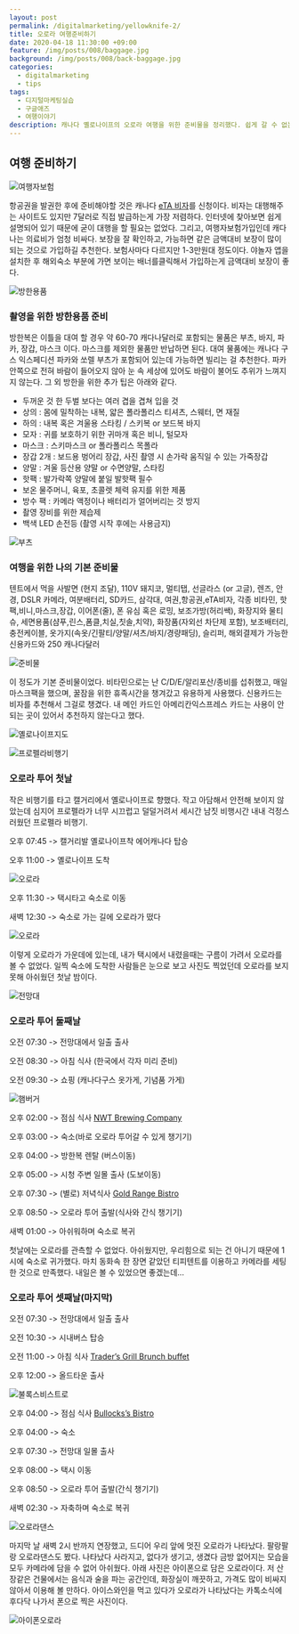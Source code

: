 ```yaml
---
layout: post
permalink: /digitalmarketing/yellowknife-2/
title: 오로라 여행준비하기
date: 2020-04-18 11:30:00 +09:00
feature: /img/posts/008/baggage.jpg
background: /img/posts/008/back-baggage.jpg
categories:
  - digitalmarketing
  - tips
tags:
  - 디지털마케팅실습
  - 구글애즈
  - 여행이야기
description: 캐나다 옐로나이프의 오로라 여행을 위한 준비물을 정리했다. 쉽게 갈 수 없는 지역이니 이왕이면 멋진 별, 오로라 사진 한장 찍어와야하지 않을까. 그리고 먹거리 정보를 담았다.
---
```


## 여행 준비하기

![여행자보험](/img/posts/008/insurance.png)

항공권을 발권한 후에 준비해야할 것은 캐나다 [eTA 비자](https://www.canada.ca/en/immigration-refugees-citizenship/services/visit-canada/eta/apply-ko.html)를 신청이다. 비자는 대행해주는 사이트도 있지만 7달러로 직접 발급하는게 가장 저렴하다. 인터넷에 찾아보면 쉽게 설명되어 있기 때문에 굳이 대행을 할 필요는 없었다. 그리고, 여행자보험가입인데 캐다나는 의료비가 엄청 비싸다. 보장을 잘 확인하고, 가능하면 같은 금액대비 보장이 많이 되는 것으로 가입하길 추천한다. 보험사마다 다르지만 1-3만원대 정도이다. 야놀자 앱을 설치한 후 해외숙소 부분에 가면 보이는 배너를클릭해서 가입하는게 금액대비 보장이 좋다. 

![방한용품](/img/posts/008/cold.jpg)

### 촬영을 위한 방한용품 준비

방한복은 이틀을 대여 할 경우 약 60-70 캐다나달러로 포함되는 물품은 부츠, 바지, 파카, 장갑, 마스크 이다. 마스크를 제외한 물품만 반납하면 된다. 대여 물품에는 캐나다 구스 익스페디션 파카와 쏘렐 부츠가 포함되어 있는데 가능하면 빌리는 걸 추천한다. 파카 안쪽으로 전혀 바람이 들어오지 않아 눈 속 세상에 있어도 바람이 불어도 추위가 느껴지지 않는다. 그 외 방한을 위한 추가 팁은 아래와 같다.

- 두꺼운 것 한 두벌 보다는 여러 겹을 겹쳐 입을 것
- 상의 : 몸에 밀착하는 내복, 얇은 폴라폴리스 티셔츠, 스웨터, 면 재질
- 하의 : 내복 혹은 겨울용 스타킹 / 스키복 or 보드복 바지
- 모자 : 귀를 보호하기 위한 귀마개 혹은 비니, 털모자
- 마스크 : 스키마스크 or 폴라폴리스 목폴라
- 장갑 2개 : 보드용 벙어리 장갑, 사진 촬영 시 손가락 움직일 수 있는 가죽장갑
- 양말 : 겨울 등산용 양말 or 수면양말, 스타킹
- 핫팩 : 발가락쪽 양말에 붙일 발핫팩 필수
- 보온 물주머니, 육포, 초콜렛 체력 유지를 위한 제품
- 방수 팩 : 카메라 액정이나 배터리가 얼어버리는 것 방지
- 촬영 장비를 위한 제습제
- 백색 LED 손전등 (촬영 시작 후에는 사용금지)

![부츠](/img/posts/008/shoes.jpg)

### 여행을 위한 나의 기본 준비물

텐트에서 먹을 사발면 (현지 조달), 110V 돼지코, 멀티탭, 선글라스 (or 고글), 렌즈, 안경, DSLR 카메라, 여분배터리, SD카드, 삼각대, 여권,항공권,eTA비자, 각종 비타민, 핫팩,비니,마스크,장갑, 이어폰(줄), 폰 유심 혹은 로밍, 보조가방(허리쌕), 화장지와 물티슈, 세면용품(샴푸,린스,폼클,치실,칫솔,치약), 화장품(자외선 차단제 포함), 보조배터리, 충전케이블, 옷가지(속옷/긴팔티/양말/셔츠/바지/경량패딩), 슬리퍼, 해외결제가 가능한 신용카드와 250 캐나다달러

![준비물](/img/posts/008/baggage.jpg)

이 정도가 기본 준비물이었다. 비타민으로는 난 C/D/E/알리포산/종비를 섭취했고, 매일 마스크팩을 했으며, 꿀잠을 위한 휴족시간을 챙겨갔고 유용하게 사용했다. 신용카드는 비자를 추천해서 그걸로 챙겼다. 내 메인 카드인 아메리칸익스프레스 카드는 사용이 안되는 곳이 있어서 추천하지 않는다고 했다. 

![옐로나이프지도](/img/posts/008/yellowknifemap.jpg)

![프로펠라비행기](/img/posts/008/airplane.jpg)

### 오로라 투어 첫날

작은 비행기를 타고 캘거리에서 옐로나이프로 향했다. 작고 아담해서 안전해 보이지 않았는데 심지어 프로펠라가 너무 시끄럽고 덜덜거려서 세시간 남짓 비행시간 내내 걱정스러웠던 프로펠라 비행기. 

오후 07:45 -> 캘거리발 옐로나이프착 에어캐나다 탑승

오후 11:00 -> 옐로나이프 도착

![오로라](/img/posts/008/auroramapkorean.jpeg)

오후 11:30 -> 택시타고 숙소로 이동

새벽 12:30 -> 숙소로 가는 길에 오로라가 떴다

![오로라](/img/posts/008/auroramap.jpeg)

이렇게 오로라가 가운데에 있는데, 내가 택시에서 내렸을때는 구름이 가려서 오로라를 볼 수 없었다. 일찍 숙소에 도착한 사람들은 눈으로 보고 사진도 찍었던데 오로라를 보지 못해 아쉬웠던 첫날 밤이다. 

![전망대](/img/posts/008/dawn.jpg)

### 오로라 투어 둘째날

오전 07:30 -> 전망대에서 일출 출사

오전 08:30 -> 아침 식사 (한국에서 각자 미리 준비)

오전 09:30 -> 쇼핑 (캐나다구스 옷가게, 기념품 가게)

![햄버거](/img/posts/008/buger.jpg)

오후 02:00 -> 점심 식사 [NWT Brewing Company](https://cafe.naver.com/temadica/782237)

오후 03:00 -> 숙소(바로 오로라 투어갈 수 있게 챙기기)

오후 04:00 -> 방한복 렌탈 (버스이동)

오후 05:00 -> 시청 주변 일몰 출사 (도보이동)

오후 07:30 -> (별로) 저녁식사 [Gold Range Bistro](https://cafe.naver.com/temadica/782238)[ ](https://cafe.naver.com/temadica/782238)

오후 08:50 -> 오로라 투어 출발(식사와 간식 챙기기)

새벽 01:00 -> 아쉬워하며 숙소로 복귀

첫날에는 오로라를 관측할 수 없었다. 아쉬웠지만, 우리힘으로 되는 건 아니기 때문에 1시에 숙소로 귀가했다. 마치 동화속 한 장면 같았던 티피텐트를 이용하고 카메라를 세팅한 것으로 만족했다. 내일은 볼 수 있었으면 좋겠는데...

### 오로라 투어 셋째날(마지막)

오전 07:30 -> 전망대에서 일출 출사

오전 10:30 -> 시내버스 탑승

오전 11:00 -> 아침 식사 [Trader’s Grill Brunch buffet](https://cafe.naver.com/temadica/782241)

오후 12:00 -> 올드타운 출사

![불록스비스트로](/img/posts/008/bullocks.jpg)

오후 04:00 -> 점심 식사 [Bullocks’s Bistro](https://cafe.naver.com/temadica/782242)

오후 04:00 -> 숙소

오후 07:30 -> 전망대 일몰 출사

오후 08:00 -> 택시 이동

오후 08:50 -> 오로라 투어 출발(간식 챙기기)

새벽 02:30 -> 자축하며 숙소로 복귀

![오로라댄스](/img/posts/008/last-aurora.jpeg)

마지막 날 새벽 2시 반까지 연장했고, 드디어 우리 앞에 멋진 오로라가 나타났다. 팔랑팔랑 오로라댄스도 봤다. 나타났다 사라지고, 없다가 생기고, 생겼다 금방 없어지는 모습을 모두 카메라에 담을 수 없어 아쉬웠다. 아래 사진은 아이폰으로 담은 오로라이다. 저 산장같은 건물에서는 음식과 술을 파는 공간인데, 화장실이 깨끗하고, 가격도 많이 비싸지 않아서 이용해 볼 만하다. 아이스와인을 먹고 있다가 오로라가 나타났다는 카톡소식에 후다닥 나가서 폰으로 찍은 사진이다. 

![아이폰오로라](/img/posts/008/aurora-star.jpg)